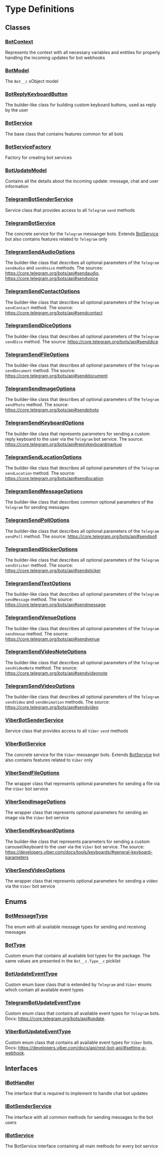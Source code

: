 # Type Definitions

## Classes

### [BotContext](/types/Classes/BotContext.md)

Represents the context with all necessary variables and entities for properly handling the incoming updates for bot webhooks

### [BotModel](/types/Classes/BotModel.md)

The `Bot__c` sObject model

### [BotReplyKeyboardButton](/types/Classes/BotReplyKeyboardButton.md)

The builder-like class for building custom keyboard buttons, used as reply by the user

### [BotService](/types/Classes/BotService.md)

The base class that contains features common for all bots

### [BotServiceFactory](/types/Classes/BotServiceFactory.md)

Factory for creating bot services

### [BotUpdateModel](/types/Classes/BotUpdateModel.md)

Contains all the details about the incoming update: message, chat and user information

### [TelegramBotSenderService](/types/Classes/TelegramBotSenderService.md)

Service class that provides access to all `Telegram` `send` methods

### [TelegramBotService](/types/Classes/TelegramBotService.md)

The concrete service for the `Telegram` messanger bots. Extends [BotService](/types/Classes/BotService.md) but also contains features related to `Telegram` only

### [TelegramSendAudioOptions](/types/Classes/TelegramSendAudioOptions.md)

The builder-like class that describes all optional parameters of the `Telegram` `sendAudio` and `sendVoice` methods. The sources: https://core.telegram.org/bots/api#sendaudio, https://core.telegram.org/bots/api#sendvoice

### [TelegramSendContactOptions](/types/Classes/TelegramSendContactOptions.md)

The builder-like class that describes all optional parameters of the `Telegram` `sendContact` method. The source: https://core.telegram.org/bots/api#sendcontact

### [TelegramSendDiceOptions](/types/Classes/TelegramSendDiceOptions.md)

The builder-like class that describes all optional parameters of the `Telegram` `sendDice` method. The source: https://core.telegram.org/bots/api#senddice

### [TelegramSendFileOptions](/types/Classes/TelegramSendFileOptions.md)

The builder-like class that describes all optional parameters of the `Telegram` `sendDocument` method. The source: https://core.telegram.org/bots/api#senddocument

### [TelegramSendImageOptions](/types/Classes/TelegramSendImageOptions.md)

The builder-like class that describes all optional parameters of the `Telegram` `sendPhoto` method. The source: https://core.telegram.org/bots/api#sendphoto

### [TelegramSendKeyboardOptions](/types/Classes/TelegramSendKeyboardOptions.md)

The builder-like class that represents parameters for sending a custom reply keyboard to the user via the `Telegram` bot service. The source: https://core.telegram.org/bots/api#replykeyboardmarkup

### [TelegramSendLocationOptions](/types/Classes/TelegramSendLocationOptions.md)

The builder-like class that describes all optional parameters of the `Telegram` `sendLocation` method. The source: https://core.telegram.org/bots/api#sendlocation

### [TelegramSendMessageOptions](/types/Classes/TelegramSendMessageOptions.md)

The builder-like class that describes common optional parameters of the `Telegram` for sending messages

### [TelegramSendPollOptions](/types/Classes/TelegramSendPollOptions.md)

The builder-like class that describes all optional parameters of the `Telegram` `sendPoll` method. The source: https://core.telegram.org/bots/api#sendpoll

### [TelegramSendStickerOptions](/types/Classes/TelegramSendStickerOptions.md)

The builder-like class that describes all optional parameters of the `Telegram` `sendSticker` method. The source: https://core.telegram.org/bots/api#sendsticker

### [TelegramSendTextOptions](/types/Classes/TelegramSendTextOptions.md)

The builder-like class that describes all optional parameters of the `Telegram` `sendMessage` method. The source: https://core.telegram.org/bots/api#sendmessage

### [TelegramSendVenueOptions](/types/Classes/TelegramSendVenueOptions.md)

The builder-like class that describes all optional parameters of the `Telegram` `sendVenue` method. The source: https://core.telegram.org/bots/api#sendvenue

### [TelegramSendVideoNoteOptions](/types/Classes/TelegramSendVideoNoteOptions.md)

The builder-like class that describes all optional parameters of the `Telegram` `sendVideoNote` method. The source: https://core.telegram.org/bots/api#sendvideonote

### [TelegramSendVideoOptions](/types/Classes/TelegramSendVideoOptions.md)

The builder-like class that describes all optional parameters of the `Telegram` `sendVideo` and `sendAnimation` methods. The source: https://core.telegram.org/bots/api#sendvideo

### [ViberBotSenderService](/types/Classes/ViberBotSenderService.md)

Service class that provides access to all `Viber` `send` methods

### [ViberBotService](/types/Classes/ViberBotService.md)

The concrete service for the `Viber` messanger bots. Extends [BotService](/types/Classes/BotService.md) but also contains features related to `Viber` only

### [ViberSendFileOptions](/types/Classes/ViberSendFileOptions.md)

The wrapper class that represents optional parameters for sending a file via the `Viber` bot service

### [ViberSendImageOptions](/types/Classes/ViberSendImageOptions.md)

The wrapper class that represents optional parameters for sending an image via the `Viber` bot service

### [ViberSendKeyboardOptions](/types/Classes/ViberSendKeyboardOptions.md)

The builder-like class that represents parameters for sending a custom carousel/keyboard to the user via the `Viber` bot service. The source: https://developers.viber.com/docs/tools/keyboards/#general-keyboard-parameters

### [ViberSendVideoOptions](/types/Classes/ViberSendVideoOptions.md)

The wrapper class that represents optional parameters for sending a video via the `Viber` bot service

## Enums

### [BotMessageType](/types/Enums/BotMessageType.md)

The enum with all available message types for sending and receiving messages

### [BotType](/types/Enums/BotType.md)

Custom enum that contains all available bot types for the package. The same values are presented in the `Bot__c.Type__c` picklist

### [BotUpdateEventType](/types/Enums/BotUpdateEventType.md)

Custom enum base class that is extended by `Telegram` and `Viber` enums which contain all available event types

### [TelegramBotUpdateEventType](/types/Enums/TelegramBotUpdateEventType.md)

Custom enum class that contains all available event types for `Telegram` bots. Docs: https://core.telegram.org/bots/api#update.

### [ViberBotUpdateEventType](/types/Enums/ViberBotUpdateEventType.md)

Custom enum class that contains all available event types for `Viber` bots. Docs: https://developers.viber.com/docs/api/rest-bot-api/#setting-a-webhook.

## Interfaces

### [IBotHandler](/types/Interfaces/IBotHandler.md)

The interface that is required to implement to handle chat bot updates

### [IBotSenderService](/types/Interfaces/IBotSenderService.md)

The interface with all common methods for sending messages to the bot users

### [IBotService](/types/Interfaces/IBotService.md)

The BotService interface containing all main methods for every bot service
